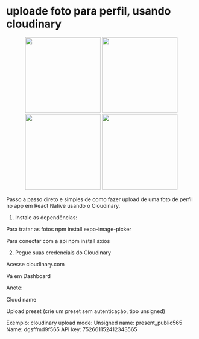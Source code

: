 <h1> uploade foto para perfil, usando cloudinary </h1>
<p align="center">


  <img src="https://github.com/user-attachments/assets/fd06b5f2-a6bf-4ddc-9a02-2bc32de16553" width="200" />
  <img src="https://github.com/user-attachments/assets/de88b26d-11e0-4668-9bbb-ffdeb73f2f46" width="200" />
  <img src="https://github.com/user-attachments/assets/0dcabb1c-b0a0-4753-a785-d161faf9fc42" width="200" />
  <img src="https://github.com/user-attachments/assets/f35885df-a1e7-4997-844a-3c0e13bd8a23" width="200" />

  
</p>
<p>
Passo a passo direto e simples de como fazer upload de uma foto de perfil no app em React Native usando o Cloudinary.

1. Instale as dependências: 

Para tratar as fotos
npm install expo-image-picker

Para conectar com a api
npm install axios

2. Pegue suas credenciais do Cloudinary

Acesse cloudinary.com

Vá em Dashboard

Anote:

Cloud name

Upload preset (crie um preset sem autenticação, tipo unsigned)

Exemplo: 
cloudinary
upload
mode: Unsigned
name: present_public565
Name: dgsffmd9f565 
API key: 752661152412343565
</p>
